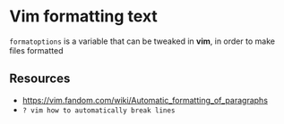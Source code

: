 # Vim formatting text

`formatoptions` is a variable that can be tweaked in **vim**, in order to make files formatted 

## Resources
- https://vim.fandom.com/wiki/Automatic_formatting_of_paragraphs
- `? vim how to automatically break lines`
